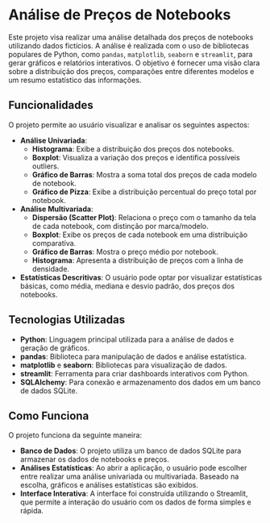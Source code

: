 <!DOCTYPE html>
<html lang="pt-br">
<head>
    <meta charset="UTF-8">
    <meta name="viewport" content="width=device-width, initial-scale=1.0">
    
</head>
<body>
    <h1>Análise de Preços de Notebooks</h1>

<p>Este projeto visa realizar uma análise detalhada dos preços de notebooks utilizando dados fictícios. A análise é realizada com o uso de bibliotecas populares de Python, como <code>pandas</code>, <code>matplotlib</code>, <code>seaborn</code> e <code>streamlit</code>, para gerar gráficos e relatórios interativos. O objetivo é fornecer uma visão clara sobre a distribuição dos preços, comparações entre diferentes modelos e um resumo estatístico das informações.</p>

   <h2>Funcionalidades</h2>
    <p>O projeto permite ao usuário visualizar e analisar os seguintes aspectos:</p>
    <ul>
        <li><strong>Análise Univariada</strong>:
            <ul>
                <li><strong>Histograma</strong>: Exibe a distribuição dos preços dos notebooks.</li>
                <li><strong>Boxplot</strong>: Visualiza a variação dos preços e identifica possíveis outliers.</li>
                <li><strong>Gráfico de Barras</strong>: Mostra a soma total dos preços de cada modelo de notebook.</li>
                <li><strong>Gráfico de Pizza</strong>: Exibe a distribuição percentual do preço total por notebook.</li>
            </ul>
        </li>
        <li><strong>Análise Multivariada</strong>:
            <ul>
                <li><strong>Dispersão (Scatter Plot)</strong>: Relaciona o preço com o tamanho da tela de cada notebook, com distinção por marca/modelo.</li>
                <li><strong>Boxplot</strong>: Exibe os preços de cada notebook em uma distribuição comparativa.</li>
                <li><strong>Gráfico de Barras</strong>: Mostra o preço médio por notebook.</li>
                <li><strong>Histograma</strong>: Apresenta a distribuição de preços com a linha de densidade.</li>
            </ul>
        </li>
        <li><strong>Estatísticas Descritivas</strong>:
            O usuário pode optar por visualizar estatísticas básicas, como média, mediana e desvio padrão, dos preços dos notebooks.
        </li>
    </ul>

   <h2>Tecnologias Utilizadas</h2>
    <ul>
        <li><strong>Python</strong>: Linguagem principal utilizada para a análise de dados e geração de gráficos.</li>
        <li><strong>pandas</strong>: Biblioteca para manipulação de dados e análise estatística.</li>
        <li><strong>matplotlib</strong> e <strong>seaborn</strong>: Bibliotecas para visualização de dados.</li>
        <li><strong>streamlit</strong>: Ferramenta para criar dashboards interativos com Python.</li>
        <li><strong>SQLAlchemy</strong>: Para conexão e armazenamento dos dados em um banco de dados SQLite.</li>
    </ul>


   <h2>Como Funciona</h2>
    <p>O projeto funciona da seguinte maneira:</p>
    <ul>
        <li><strong>Banco de Dados</strong>: O projeto utiliza um banco de dados SQLite para armazenar os dados de notebooks e preços.</li>
        <li><strong>Análises Estatísticas</strong>: Ao abrir a aplicação, o usuário pode escolher entre realizar uma análise univariada ou multivariada. Baseado na escolha, gráficos e análises estatísticas são exibidos.</li>
        <li><strong>Interface Interativa</strong>: A interface foi construída utilizando o Streamlit, que permite a interação do usuário com os dados de forma simples e rápida.</li>
    </ul>


</body>
</html>
